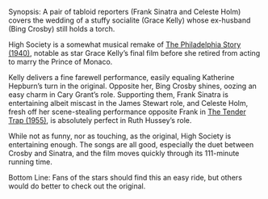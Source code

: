 Synopsis: A pair of tabloid reporters (Frank Sinatra and Celeste Holm) covers the wedding of a stuffy socialite (Grace Kelly) whose ex-husband (Bing Crosby) still holds a torch.

High Society is a somewhat musical remake of <a href="/browse/reviews/the-philadelphia-story-1940/">The Philadelphia Story (1940)</a>, notable as star Grace Kelly’s final film before she retired from acting to marry the Prince of Monaco.

Kelly delivers a fine farewell performance, easily equaling Katherine Hepburn’s turn in the original.  Opposite her, Bing Crosby shines, oozing an easy charm in Cary Grant’s role.  Supporting them, Frank Sinatra is entertaining albeit miscast in the James Stewart role, and Celeste Holm, fresh off her scene-stealing performance opposite Frank in <a href="/browse/reviews/the-tender-trap-1955/">The Tender Trap (1955)</a>, is absolutely perfect in Ruth Hussey’s role. 

While not as funny, nor as touching, as the original, High Society is entertaining enough.  The songs are all good, especially the duet between Crosby and Sinatra, and the film moves quickly through its 111-minute running time. 

Bottom Line: Fans of the stars should find this an easy ride, but others would do better to check out the original.